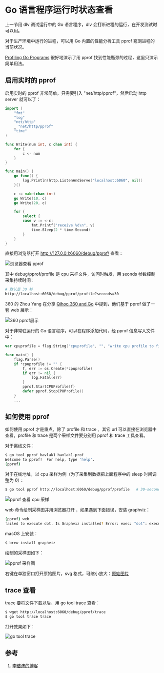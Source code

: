 <!-- toc -->
# Go 语言程序运行时状态查看

上一节用 dlv 调试运行中的 Go 语言程序，dlv 会打断进程的运行，在开发测试时可以用。

对于生产环境中运行的进程，可以用 Go 内置的性能分析工具 pprof 窥测进程的当前状况。

[Profiling Go Programs][2] 很好地演示了用 pprof 找到性能瓶颈的过程，这里只演示简单用法。

## 启用实时的 pprof

启用实时的 pprof 非常简单，只需要引入 "net/http/pprof"，然后启动 http server 就可以了：

```go
import (
    "fmt"
    "log"
    "net/http"
    _ "net/http/pprof"
    "time"
)

func Write(num int, c chan int) {
    for {
        c <- num
    }
}

func main() {
    go func() {
        log.Println(http.ListenAndServe("localhost:6060", nil))
    }()

    c := make(chan int)
    go Write(10, c)
    go Write(20, c)

    for {
        select {
        case v := <-c:
            fmt.Printf("receive %d\n", v)
            time.Sleep(2 * time.Second)
        }
    }
}
```

直接用浏览器打开 http://127.0.0.1:6060/debug/pprof/ 查看：

![浏览器查看 pprof](../img/pprof.png)

其中 debug/pprof/profile 是 cpu 采样文件，访问时触发，用 seonds 参数控制采集持续时间：

```sh
# 默认是 30 秒
http://localhost:6060/debug/pprof/profile?seconds=30
```

360 的 Zhou Yang 在分享 [Qihoo 360 and Go][3] 中提到，他们基于 pprof 做了一套 web 展示：

![360 pprof展示](../img/pprof2.png)

对于非常驻运行的 Go 语言程序，可以在程序添加代码，经 pprof 信息写入文件中：

```go
var cpuprofile = flag.String("cpuprofile", "", "write cpu profile to file")

func main() {
    flag.Parse()
    if *cpuprofile != "" {
        f, err := os.Create(*cpuprofile)
        if err != nil {
            log.Fatal(err)
        }
        pprof.StartCPUProfile(f)
        defer pprof.StopCPUProfile()
    }
    ...
```

## 如何使用 pprof

如何使用 pprof 才是重点，除了 profile 和 trace ，其它 url 可以直接在浏览器中查看，profile 和 trace 是两个采样文件要分别用 pprof 和 trace 工具查看。

对于离线文件：

```sh
$ go tool pprof havlak1 havlak1.prof
Welcome to pprof!  For help, type 'help'.
(pprof)
```

对于在线地址，以 cpu 采样为例（为了采集到数据把上面程序中的 sleep 时间调整为 0）：

```sh
$ go tool pprof http://localhost:6060/debug/pprof/profile   # 30-second CPU profile
```

![pprof 查看 cpu 采样](../img/cpuprofile.png)

web 命令绘制采样图并用浏览器打开 ，如果遇到下面错误，安装 graphviz：

```sh
(pprof) web
failed to execute dot. Is Graphviz installed? Error: exec: "dot": executable file not found in $PATH
```

macOS 上安装： 

```sh
$ brew install graphviz
```

绘制的采样图如下：

![pprof 采样图](../img/pprofx.png)


右键在单独窗口打开原始图片，svg 格式，可缩小放大：[原始图片](../img/pprof001.svg)

## trace 查看

trace 要将文件下载以后，用 go tool trace 查看：

```sh
$ wget http://localhost:6060/debug/pprof/trace
$ go tool trace trace
```

打开效果如下：

![go tool trace](../img/trace.png)

## 参考

1. [李佶澳的博客][1]

[1]: https://www.lijiaocn.com "李佶澳的博客"
[2]: https://blog.golang.org/profiling-go-programs "Profiling Go Programs"
[3]: https://blog.golang.org/qihoo "Qihoo 360 and Go"
